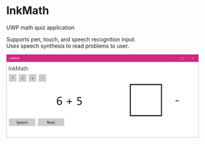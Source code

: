 # InkMath

<p>UWP math quiz application</p>

<p>Supports pen, touch, and speech recognition input.
<br>Uses speech synthesis to read problems to user.</p>

![screenshot](screenshot.jpg?raw=true "screenshot")
